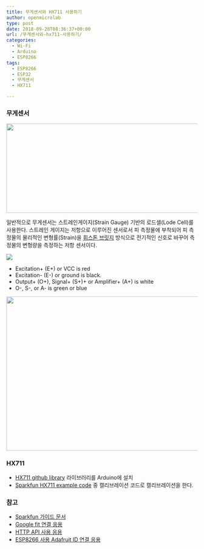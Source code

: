 ```yaml
---
title: 무게센서와 HX711 사용하기
author: openmicrolab
type: post
date: 2018-09-28T08:36:37+00:00
url: /무게센서와-hx711-사용하기/
categories:
  - Wi-Fi
  - Arduino
  - ESP8266
tags:
  - ESP8266
  - ESP32
  - 무게센서
  - HX711

---
```

### 무게센서

<img loading="lazy" class="alignnone wp-image-4441" src="https://res.cloudinary.com/openmicrolab/image/upload/v1538122944/load_cell_hn0zqk.png" width="660" height="235" /> 

일반적으로 무게센서는 스트레인게이지(Strain Gauge) 기반의 로드셀(Lode Cell)를 사용한다. 스트레인 게이지는 저항으로 이루어진 센서로서 피 측정물에 부착되어 피 측정물의 물리적인 변형률(Strain)을 <a href="https://en.wikipedia.org/wiki/Wheatstone_bridge" target="_blank" rel="noopener noreferrer">휘스톤 브릿지</a> 방식으로 전기적인 신호로 바꾸어 측정물의 변형량을 측정하는 저항 센서이다.

![][1] 

  * Excitation+ (E+) or VCC is red
  * Excitation- (E-) or ground is black.
  * Output+ (O+), Signal+ (S+)+ or Amplifier+ (A+) is white
  * O-, S-, or A- is green or blue

<img loading="lazy" class="alignnone wp-image-4443" src="https://res.cloudinary.com/openmicrolab/image/upload/v1538123734/hx711_cabling_e2qlud.jpg" width="611" height="405" /> 

### HX711

  * <a href="https://github.com/bogde/HX711" target="_blank" rel="noopener noreferrer">HX711 github library</a> 라이브러리를 Arduino에 설치
  * <a href="https://github.com/sparkfun/HX711-Load-Cell-Amplifier" target="_blank" rel="noopener noreferrer">Sparkfun HX711 example code</a> 중 캘리브레이션 코드로 캘리브레이션을 한다.

### 참고

  * <a href="https://learn.sparkfun.com/tutorials/load-cell-amplifier-hx711-breakout-hookup-guide?_ga=2.6286835.196014269.1538042880-991341443.1528683253" target="_blank" rel="noopener noreferrer">Sparkfun 가이드 문서</a>
  * <a href="https://www.hackster.io/daveVertu/make-a-screen-less-google-fit-connected-smart-scale-9a5934" target="_blank" rel="noopener noreferrer">Google fit 연결 응용</a>
  * <a href="https://www.hackster.io/luciansabo/healthzuilla-scale-c359f9" target="_blank" rel="noopener noreferrer">HTTP API 사용 응용</a>
  * <a href="https://www.instructables.com/id/Wi-Fi-Smart-Scale-with-ESP8266-Arduino-IDE-Adafrui/" target="_blank" rel="noopener noreferrer">ESP8266 사용 Adafruit ID 연결 응용</a>

 [1]: https://cdn.sparkfun.com/assets/learn_tutorials/3/8/3/Wheatstone-Bridge-02.jpg